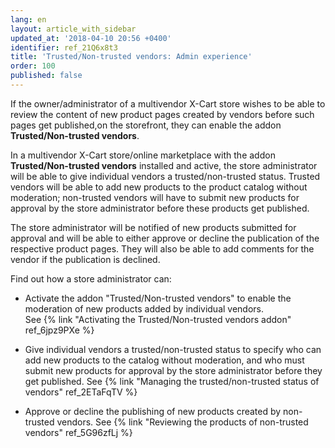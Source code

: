 ```yaml
---
lang: en
layout: article_with_sidebar
updated_at: '2018-04-10 20:56 +0400'
identifier: ref_21Q6x8t3
title: 'Trusted/Non-trusted vendors: Admin experience'
order: 100
published: false
---
```

If the owner/administrator of a multivendor X-Cart store wishes to be able to review the content of new product pages created by vendors before such pages get published,on the storefront, they can enable the addon **Trusted/Non-trusted vendors**.

In a multivendor X-Cart store/online marketplace with the addon **Trusted/Non-trusted vendors** installed and active, the store administrator will be able to give individual vendors a trusted/non-trusted status. Trusted vendors will be able to add new products to the product catalog without moderation; non-trusted vendors will have to submit new products for approval by the store administrator before these products get published. 

The store administrator will be notified of new products submitted for approval and will be able to either approve or decline the publication of the respective product pages. They will also be able to add comments for the vendor if the publication is declined.

Find out how a store administrator can:

   * Activate the addon "Trusted/Non-trusted vendors" to enable the moderation of new products added by individual vendors.   
     See {% link "Activating the Trusted/Non-trusted vendors addon" ref_6jpz9PXe %}
   
   * Give individual vendors a trusted/non-trusted status to specify who can add new products to the catalog without moderation, and who must submit new products for approval by the store administrator before they get published.
     See {% link "Managing the trusted/non-trusted status of vendors" ref_2ETaFqTV %}
   
   * Approve or decline the publishing of new products created by non-trusted vendors.
     See {% link "Reviewing the products of non-trusted vendors" ref_5G96zfLj %}

